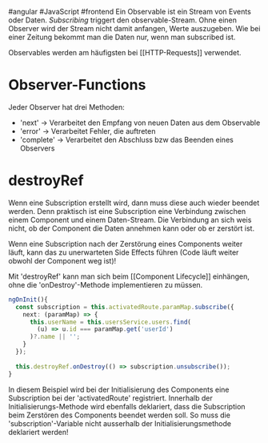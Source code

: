 #angular #JavaScript #frontend 
Ein Observable ist ein Stream von Events oder Daten.
*Subscribing* triggert den observable-Stream. Ohne einen Observer wird der Stream nicht damit anfangen, Werte auszugeben. Wie bei einer Zeitung bekommt man die Daten nur, wenn man subscribed ist.

Observables werden am häufigsten bei [[HTTP-Requests]] verwendet.
# Observer-Functions
Jeder Observer hat drei Methoden:
- 'next' -> Verarbeitet den Empfang von neuen Daten aus dem Observable
- 'error' -> Verarbeitet Fehler, die auftreten
- 'complete' -> Verarbeitet den Abschluss bzw das Beenden eines Observers
# destroyRef
Wenn eine Subscription erstellt wird, dann muss diese auch wieder beendet werden. Denn praktisch ist eine Subscription eine Verbindung zwischen einem Component und einem Daten-Stream. Die Verbindung an sich weis nicht, ob der Component die Daten annehmen kann oder ob er zerstört ist. 

Wenn eine Subscription nach der Zerstörung eines Components weiter läuft, kann das zu unerwarteten Side Effects führen (Code läuft weiter obwohl der Component weg ist)!

Mit 'destroyRef' kann man sich beim [[Component Lifecycle]] einhängen, ohne die 'onDestroy'-Methode implementieren zu müssen.
```TypeScript
ngOnInit(){  
  const subscription = this.activatedRoute.paramMap.subscribe({  
    next: (paramMap) => {  
      this.userName = this.usersService.users.find(  
        (u) => u.id === paramMap.get('userId')  
      )?.name || '';  
    }  
  });  
  
  this.destroyRef.onDestroy(() => subscription.unsubscribe());  
}
```
In diesem Beispiel wird bei der Initialisierung des Components eine Subscription bei der 'activatedRoute' registriert. 
Innerhalb der Initialisierungs-Methode wird ebenfalls deklariert, dass die Subscription beim Zerstören des Components beendet werden soll. 
So muss die 'subscription'-Variable nicht ausserhalb der Initialisierungsmethode deklariert werden!
